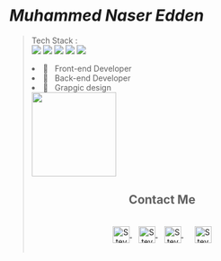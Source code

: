 # ***Muhammed Naser Edden***

> Tech Stack :<br>
     <span>
          <img src="https://img.shields.io/badge/-HTML-orange">
          <img src="https://img.shields.io/badge/-CSS-blue">
          <img src="https://img.shields.io/badge/-JavaScript-yellow" />
          <img src="https://img.shields.io/badge/-Bootstrap-blueviolet" />
          <img src="https://img.shields.io/badge/-PHP-blue" />
          <!--
                <br>
                <img src="https://img.shields.io/badge/-ReactJs-61DAFB?logo=react&logoColor=white&style=for-the-badge" />
                <img src="https://img.shields.io/badge/-Vue.js-4FC08D?logo=Vue.js&logoColor=white&style=for-the-badge" />
                <br>
                <img src="https://img.shields.io/badge/-AngularJs-DD0031?logo=angular&logoColor=white&style=for-the-badge" />
                <img src="https://img.shields.io/badge/-Solidity-363636?logo=Solidity&logoColor=white&style=for-the-badge" />
                <img src="https://img.shields.io/badge/-Web3.js-F16822?logo=Web3.js&logoColor=whte&style=for-the-badge" />
                <br>
                <img src="https://img.shields.io/badge/-Ethereum-3C3C3D?logo=Ethereum&logoColor=whte&style=for-the-badge" />
                <img src="https://img.shields.io/badge/-TypeScript-3178C6?logo=TypeScript&logoColor=white&style=for-the-badge" />
                <img src="https://img.shields.io/badge/-NodeJs-339933?logo=Node.js&logoColor=white&style=for-the-badge" />
                <img src="https://img.shields.io/badge/-Python-3776AB?logo=Python&logoColor=white&style=for-the-badge" />
                <br>
                <img src="https://img.shields.io/badge/-MySql-4479A1?logo=mysql&logoColor=white&style=for-the-badge" />
                <img src="https://img.shields.io/badge/-SQLite-003B57?logo=sqlite&logoColor=white&style=for-the-badge" />
                <img src="https://img.shields.io/badge/-MongoDB-47A248?logo=MongoDB&logoColor=white&style=for-the-badge" />
                <br> 
           -->
     </span>
     <span>
          <!-- 
               <li>🎓 &nbsp; B.Sc of Computer Science</li>
               <li>👑 &nbsp; Blockchain Developer </li>
          -->
          <li>👑 &nbsp; Front-end Developer </li>
          <li>👑 &nbsp; Back-end Developer </li>
          <li>👑 &nbsp; Grapgic design </li>
          <img height="150em" src="https://github-readme-stats-eight-theta.vercel.app/api?username=mhamdNaser&show_icons=true&theme=algolia&include_all_commits=true&count_private=true"/>
     </span>
     <div align="center">
      <h2><b>Contact Me</b></h2>
      <br>
      <a href="#" >
      <img align="center" alt="Steve Kane | Gmail" width="30em" src="https://img.icons8.com/fluency/452/gmail.png" />
      </a> &nbsp;&nbsp;
      <a href="#" >
      <img align="center" alt="Steve Kane | Skype" width="30em" src="https://img.icons8.com/3d-fluency/344/skype-2019.png" />
      </a> &nbsp;&nbsp;
      <a href="#" style="margin-right: 8px">
      <img align="center" alt="Steve Kane | Telegram" width="30em" src="https://img.icons8.com/3d-fluency/452/telegram.png" />
      </a> &nbsp;&nbsp;
      <a href="#" >
      <img align="center" alt="Steve Kane | Discord" width="30em" src="https://img.icons8.com/avantgarde/452/discord-logo.png" />
      </a>
      <br>
      <br>
    </div>


